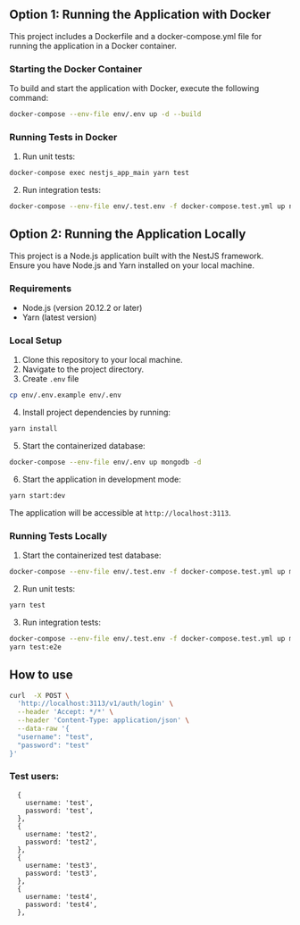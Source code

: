 ## Option 1: Running the Application with Docker

This project includes a Dockerfile and a docker-compose.yml file for running the application in a Docker container.

### Starting the Docker Container

To build and start the application with Docker, execute the following command:

```bash
docker-compose --env-file env/.env up -d --build
```

### Running Tests in Docker

1. Run unit tests:

```bash
docker-compose exec nestjs_app_main yarn test
```

2. Run integration tests:

```bash
docker-compose --env-file env/.test.env -f docker-compose.test.yml up nestjs_app_test --build
```

## Option 2: Running the Application Locally

This project is a Node.js application built with the NestJS framework. Ensure you have Node.js and Yarn installed on your local machine.

### Requirements

- Node.js (version 20.12.2 or later)
- Yarn (latest version)

### Local Setup

1. Clone this repository to your local machine.
2. Navigate to the project directory.
3. Create `.env` file

```bash
cp env/.env.example env/.env
```

4. Install project dependencies by running:

```bash
yarn install
```

5. Start the containerized database:

```bash
docker-compose --env-file env/.env up mongodb -d
```

6. Start the application in development mode:

```bash
yarn start:dev
```

The application will be accessible at `http://localhost:3113`.

### Running Tests Locally

1. Start the containerized test database:

```bash
docker-compose --env-file env/.test.env -f docker-compose.test.yml up mongodb_test -d
```

2. Run unit tests:

```bash
yarn test
```

3. Run integration tests:

```bash
docker-compose --env-file env/.test.env -f docker-compose.test.yml up mongodb_test -d
yarn test:e2e
```

## How to use

```bash
curl  -X POST \
  'http://localhost:3113/v1/auth/login' \
  --header 'Accept: */*' \
  --header 'Content-Type: application/json' \
  --data-raw '{
  "username": "test",
  "password": "test"
}'
```

### Test users:

```
  {
    username: 'test',
    password: 'test',
  },
  {
    username: 'test2',
    password: 'test2',
  },
  {
    username: 'test3',
    password: 'test3',
  },
  {
    username: 'test4',
    password: 'test4',
  },
```
